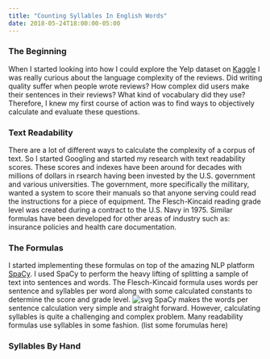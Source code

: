 ```yaml
---
title: "Counting Syllables In English Words"
date: 2018-05-24T18:00:00-05:00
---
```


### The Beginning

When I started looking into how I could explore the Yelp dataset on [Kaggle](https://www.kaggle.com/yelp-dataset/yelp-dataset) I was really curious about the language complexity of the reviews. Did writing quality suffer when people wrote reviews? How complex did users make their sentences in their reviews? What kind of vocabulary did they use? Therefore, I knew my first course of action was to find ways to objectively calculate and evaluate these questions. 

### Text Readability

There are a lot of different ways to calculate the complexity of a corpus of text. So I started Googling and started my research with text readability scores. These scores and indexes have been around for decades with millions of dollars in rsearch having been invested by the U.S. government and various universities. The government, more specifically the millitary, wanted a system to score their manuals so that anyone serving could read the instructions for a piece of equipment. The Flesch-Kincaid reading grade level was created during a contract to the U.S. Navy in 1975. Similar formulas have been developed for other areas of industry such as: insurance policies and health care documentation.

### The Formulas

I started implementing these formulas on top of the amazing NLP platform [SpaCy](https://spacy.io/). I used SpaCy to perform the heavy lifting of splitting a sample of text into sentences and words. The Flesch-Kincaid formula uses words per sentence and syllables per word along with some calculated constants to determine the score and grade level. 
![svg](/syllables/flesch-kincaid.svg)
SpaCy makes the words per sentence calculation very simple and straight forward. However, calculating syllables is quite a challenging and complex problem. Many readability formulas use syllables in some fashion. (list some forumulas here)

### Syllables By Hand

